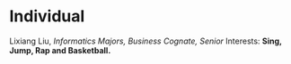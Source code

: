 # Individual
Lixiang Liu, *Informatics Majors, Business Cognate, Senior*
Interests: **Sing, Jump, Rap and Basketball.**

